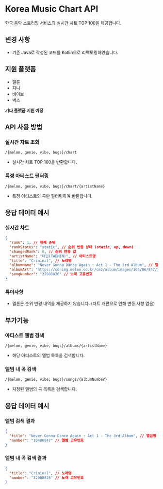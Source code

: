# Korea Music Chart API
한국 음악 스트리밍 서비스의 실시간 차트 TOP 100을 제공합니다.

## 변경 사항
- 기존 Java로 작성된 코드를 Kotlin으로 리팩토링하였습니다.

## 지원 플랫폼
- 멜론
- 지니
- 바이브
- 벅스

**기타 플랫폼 지원 예정**

## API 사용 방법
### 실시간 차트 조회
```
/{melon, genie, vibe, bugs}/chart
```
- 실시간 차트 TOP 100을 반환합니다.

### 특정 아티스트 필터링
```
/{melon, genie, vibe, bugs}/chart/{artistName}
```
- 특정 아티스트의 곡만 필터링하여 반환합니다.

## 응답 데이터 예시
### 실시간 차트
```json
{
  "rank": 1, // 현재 순위
  "rankStatus": "static", // 순위 변동 상태 (static, up, down)
  "changedRank": 0, // 순위 변동 값
  "artistName": "태민(TAEMIN)", // 아티스트명
  "title": "Criminal", // 노래명
  "albumName": "Never Gonna Dance Again : Act 1 - The 3rd Album", // 앨범명
  "albumArt": "https://cdnimg.melon.co.kr/cm2/album/images/104/86/847/10486847_20200907155042_500.jpg", // 앨범 아트 이미지 URL
  "songNumber": "32908826" // 노래 고유번호
}
```

### 특이사항
- 멜론은 순위 변경 내역을 제공하지 않습니다. (차트 개편으로 인해 변동 사항 없음)

## 부가기능
### 아티스트 앨범 검색
```
/{melon, genie, vibe, bugs}/albums/{artistName}
```
- 해당 아티스트의 앨범 목록을 검색합니다.

### 앨범 내 곡 검색
```
/{melon, genie, vibe, bugs}/songs/{albumNumber}
```
- 지정된 앨범의 곡 목록을 검색합니다.

## 응답 데이터 예시
### 앨범 검색 결과
```json
{
  "title": "Never Gonna Dance Again : Act 1 - The 3rd Album", // 앨범명
  "number": "10486847" // 앨범 고유번호
}
```

### 앨범 내 곡 검색 결과
```json
{
  "title": "Criminal", // 노래명
  "number": "32908826" // 노래 고유번호
}
```
